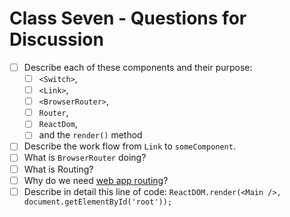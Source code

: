 # Class Seven - Questions for Discussion

- [ ] Describe each of these components and their purpose:
  * [ ] `<Switch>`,
  * [ ] `<Link>`,
  * [ ] `<BrowserRouter>`,
  * [ ] `Router`,
  * [ ] `ReactDom`,
  * [ ] and the `render()` method

- [ ] Describe the work flow from `Link` to `someComponent`.
- [ ] What is `BrowserRouter` doing?
- [ ] What is Routing?
- [ ] Why do we need [web app routing](https://freecontent.manning.com/routing-with-react-in-modern-front-end-web-applications/)?
- [ ] Describe in detail this line of code: `ReactDOM.render(<Main />, document.getElementById('root'));`